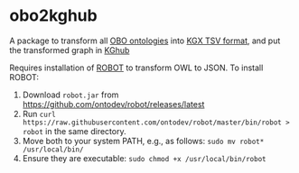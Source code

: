# obo2kghub

A package to transform all [OBO ontologies](http://obofoundry.org/) into [KGX TSV format](https://github.com/biolink/kgx/blob/master/specification/kgx-format.md), and put the transformed graph in [KGhub](http://kg-hub.berkeleybop.io/index.html)

Requires installation of [ROBOT](http://robot.obolibrary.org/) to transform OWL to JSON.
To install ROBOT:
1. Download `robot.jar` from https://github.com/ontodev/robot/releases/latest
2. Run `curl https://raw.githubusercontent.com/ontodev/robot/master/bin/robot > robot` in the same directory.
3. Move both to your system PATH, e.g., as follows: `sudo mv robot* /usr/local/bin/`
4. Ensure they are executable: `sudo chmod +x /usr/local/bin/robot`
